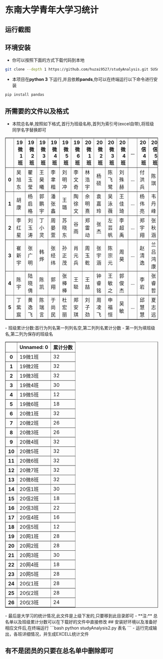 # 东南大学青年大学习统计

## 运行截图

## 环境安装
- 你可以按照下面的方式下载代码到本地
 ```bash
 git clone --depth 1 https://github.com/huzai9527/studyAnalysis.git SUSmember-dev
 ```
- 本项目在**python 3** 下运行,并且依赖**pands**,你可以在终端运行以下命令进行安装
```bash
pip install pandas
```

## 所需要的文件以及格式
- 本院总名单,按照如下格式,首行为班级名称,首列为索引号(excel自带),将班级同学名字替换即可
<table border="1" class="dataframe">
  <thead>
    <tr style="text-align: right;">
      <th></th>
      <th>19微1班</th>
      <th>19微2班</th>
      <th>19微3班</th>
      <th>19微4班</th>
      <th>19微5班</th>
      <th>19微6班</th>
      <th>20微1班</th>
      <th>20微2班</th>
      <th>20微3班</th>
      <th>20微4班</th>
      <th>...</th>
      <th>20信4班</th>
      <th>20信5班</th>
      <th>20网1班</th>
      <th>20网2班</th>
      <th>20网3班</th>
      <th>20网4班</th>
      <th>20网5班</th>
      <th>20仪1班</th>
      <th>20仪2班</th>
      <th>20仪3班</th>
    </tr>
  </thead>
  <tbody>
    <tr>
      <th>0</th>
      <td>吴旭东</td>
      <td>瞿玉莹</td>
      <td>王昊曦</td>
      <td>李聿楷</td>
      <td>刘明冲</td>
      <td>李文奇</td>
      <td>林浩宇</td>
      <td>杨硕</td>
      <td>陈飞鹭</td>
      <td>刘殊赫</td>
      <td>...</td>
      <td>付洪兵</td>
      <td>陈琪</td>
      <td>张高峰</td>
      <td>黄涵彬</td>
      <td>花锦国</td>
      <td>卢俊羲</td>
      <td>张延森</td>
      <td>张楠楠</td>
      <td>杨怡</td>
      <td>朱腾飞</td>
    </tr>
    <tr>
      <th>1</th>
      <td>胡康</td>
      <td>杨启格</td>
      <td>郭鹏宇</td>
      <td>潘张鑫</td>
      <td>王璐</td>
      <td>陶徐文</td>
      <td>佘明熹</td>
      <td>袁嘉玲</td>
      <td>吴泳薇</td>
      <td>王佳琦</td>
      <td>...</td>
      <td>杨伟亮</td>
      <td>韦丹峰</td>
      <td>祁智</td>
      <td>冯隽</td>
      <td>郝奇</td>
      <td>田丽萍</td>
      <td>田玮炜</td>
      <td>徐杨</td>
      <td>李宜杰</td>
      <td>李小雨</td>
    </tr>
    <tr>
      <th>2</th>
      <td>李红星</td>
      <td>刘玉涛</td>
      <td>丁小灵</td>
      <td>周晏萱</td>
      <td>苏晓东</td>
      <td>谷雨</td>
      <td>郑雷动</td>
      <td>张杰</td>
      <td>左芸帆</td>
      <td>李超禹</td>
      <td>...</td>
      <td>郑宇翔</td>
      <td>张秋涵</td>
      <td>李伟瑶</td>
      <td>邓琳方</td>
      <td>裴敏杰</td>
      <td>孙超世</td>
      <td>匡鹏翔</td>
      <td>王鹏飞</td>
      <td>仇宇</td>
      <td>王明明</td>
    </tr>
    <tr>
      <th>3</th>
      <td>崔新宇</td>
      <td>张广明</td>
      <td>韩烨</td>
      <td>张经纬</td>
      <td>孙正茂</td>
      <td>肖元兵</td>
      <td>周玉乾</td>
      <td>张宇涵</td>
      <td>陈宗元</td>
      <td>周昊</td>
      <td>...</td>
      <td>赵清逸</td>
      <td>兰吕鸿康</td>
      <td>武文一</td>
      <td>梁佳钰</td>
      <td>郭栋</td>
      <td>王瑞</td>
      <td>王梓骅</td>
      <td>王存灯</td>
      <td>孔维恒</td>
      <td>易洋哲</td>
    </tr>
    <tr>
      <th>4</th>
      <td>陈宇</td>
      <td>陆晓倩</td>
      <td>陈凯</td>
      <td>郭翔</td>
      <td>张棒棒</td>
      <td>王聪</td>
      <td>王喆</td>
      <td>钟睿铭</td>
      <td>王敏之</td>
      <td>郭俊杰</td>
      <td>...</td>
      <td>李岩</td>
      <td>张睿哲</td>
      <td>李怡枫</td>
      <td>程鹏飞</td>
      <td>殷健</td>
      <td>贺宇辰</td>
      <td>杨帆</td>
      <td>黄金源</td>
      <td>吴菁岳</td>
      <td>张泽宇</td>
    </tr>
    <tr>
      <th>5</th>
      <td>丁紫宸</td>
      <td>黄逸飞</td>
      <td>陈瑞言</td>
      <td>于尚民</td>
      <td>杜宏丽</td>
      <td>郑安琪</td>
      <td>刘子劲</td>
      <td>周凌飞</td>
      <td>申福恒</td>
      <td>吴敏</td>
      <td>...</td>
      <td>邱慧慧</td>
      <td>夏志远</td>
      <td>王杰凯</td>
      <td>王瑞红</td>
      <td>高晨</td>
      <td>曹梦琪</td>
      <td>王诚璟</td>
      <td>高源</td>
      <td>何旭</td>
      <td>陆晟程</td>
    </tr>

  </tbody>
</table>
 - 班级累计分数:首行为列名第一列列名空,第二列列名累计分数
 - 第一列为填班级名,第二列为保存的班级名
 <table border="1" class="dataframe">
  <thead>
    <tr style="text-align: right;">
      <th></th>
      <th>Unnamed: 0</th>
      <th>累计分数</th>
    </tr>
  </thead>
  <tbody>
    <tr>
      <th>0</th>
      <td>19微1班</td>
      <td>32</td>
    </tr>
    <tr>
      <th>1</th>
      <td>19微2班</td>
      <td>32</td>
    </tr>
    <tr>
      <th>2</th>
      <td>19微3班</td>
      <td>32</td>
    </tr>
    <tr>
      <th>3</th>
      <td>19微4班</td>
      <td>30</td>
    </tr>
    <tr>
      <th>4</th>
      <td>19微5班</td>
      <td>12</td>
    </tr>
    <tr>
      <th>5</th>
      <td>19微6班</td>
      <td>18</td>
    </tr>
    <tr>
      <th>6</th>
      <td>20微1班</td>
      <td>32</td>
    </tr>
    <tr>
      <th>7</th>
      <td>20微2班</td>
      <td>26</td>
    </tr>
    <tr>
      <th>8</th>
      <td>20微3班</td>
      <td>26</td>
    </tr>
    <tr>
      <th>9</th>
      <td>20微4班</td>
      <td>32</td>
    </tr>
    <tr>
      <th>10</th>
      <td>20微5班</td>
      <td>32</td>
    </tr>
    <tr>
      <th>11</th>
      <td>20微6班</td>
      <td>32</td>
    </tr>
    <tr>
      <th>12</th>
      <td>20微7班</td>
      <td>32</td>
    </tr>
    <tr>
      <th>13</th>
      <td>20微8班</td>
      <td>32</td>
    </tr>
    <tr>
      <th>14</th>
      <td>20信1班</td>
      <td>30</td>
    </tr>
    <tr>
      <th>15</th>
      <td>20信2班</td>
      <td>18</td>
    </tr>
    <tr>
      <th>16</th>
      <td>20信3班</td>
      <td>22</td>
    </tr>
    <tr>
      <th>17</th>
      <td>20信4班</td>
      <td>16</td>
    </tr>
    <tr>
      <th>18</th>
      <td>20信5班</td>
      <td>12</td>
    </tr>
    <tr>
      <th>19</th>
      <td>20网1班</td>
      <td>28</td>
    </tr>
    <tr>
      <th>20</th>
      <td>20网2班</td>
      <td>28</td>
    </tr>
    <tr>
      <th>21</th>
      <td>20网3班</td>
      <td>30</td>
    </tr>
    <tr>
      <th>22</th>
      <td>20网4班</td>
      <td>18</td>
    </tr>
    <tr>
      <th>23</th>
      <td>20网5班</td>
      <td>28</td>
    </tr>
    <tr>
      <th>24</th>
      <td>20仪1班</td>
      <td>28</td>
    </tr>
    <tr>
      <th>25</th>
      <td>20仪2班</td>
      <td>28</td>
    </tr>
    <tr>
      <th>26</th>
      <td>20仪3班</td>
      <td>24</td>
    </tr>
  </tbody>
</table>
- 最后是大学习的统计情况,此文件是上级下发的,只要移到此目录即可
- **注:** 总名单以及班级累计分数可以在下载好的文件中直接修改
## 安装好环境以及准备好相应文件后,在终端运行
```bash
python studyAnalysis2.py 表名
```
- 运行完成输出，各班详细情况，并生成EXCELL统计文件

## 有不是团员的只要在总名单中删除即可
